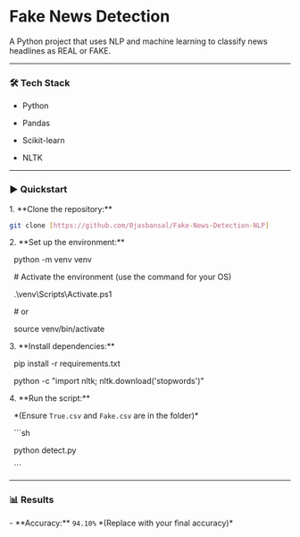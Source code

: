 # Fake News Detection



A Python project that uses NLP and machine learning to classify news headlines as REAL or FAKE.



---



### 🛠️ Tech Stack

- Python

- Pandas

- Scikit-learn

- NLTK



---



### ▶️ Quickstart



1\.  \*\*Clone the repository:\*\*
  ```sh
git clone [https://github.com/0jasbansal/Fake-News-Detection-NLP] 

 ```



2\.  \*\*Set up the environment:\*\*


&nbsp;   python -m venv venv

&nbsp;   # Activate the environment (use the command for your OS)

&nbsp;   .\\venv\\Scripts\\Activate.ps1

&nbsp;   # or

&nbsp;   source venv/bin/activate





3\.  \*\*Install dependencies:\*\*



&nbsp;   pip install -r requirements.txt

&nbsp;   python -c "import nltk; nltk.download('stopwords')"





4\.  \*\*Run the script:\*\*

&nbsp;   \*(Ensure `True.csv` and `Fake.csv` are in the folder)\*


&nbsp;   ```sh

&nbsp;   python detect.py

&nbsp;   ```



---



### 📊 Results

\- \*\*Accuracy:\*\* `94.10%` \*(Replace with your final accuracy)\*
